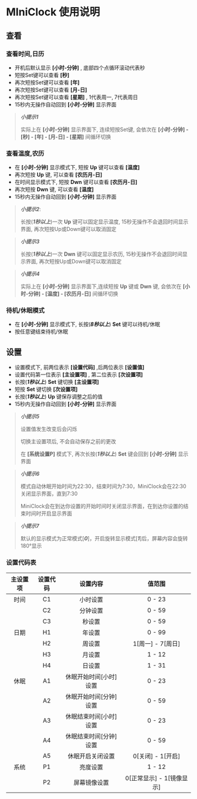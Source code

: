 # MIniClock 使用说明

## 查看

### 查看时间,日历
* 开机后默认显示 **[小时-分钟]** , 底部四个点循环滚动代表秒
* 短按Set键可以查看 **[秒]**
* 再次短按Set键可以查看 **[年]**
* 再次短按Set键可以查看 **[月-日]**
* 再次短按Set键可以查看 **[星期]** , 1代表周一, 7代表周日
* 15秒内无操作自动回到 **[小时-分钟]** 显示界面

> ***小提示1***
>
> 实际上在 **[小时-分钟]** 显示界面下, 连续短按Set键, 会依次在 **[小时-分钟] - [秒] - [年] - [月-日] - [星期]** 间循环切换

### 查看温度,农历

* 在 **[小时-分钟]** 显示模式下, 短按 **Up** 键可以查看 **[温度]**
* 再次短按 **Up** 键, 可以查看 **[农历月-日]**
* 在时间显示模式下, 短按 **Dwn** 键可以查看 **[农历月-日]**
* 再次短按 **Dwn** 键, 可以查看 **[温度]**
* 15秒内无操作自动回到 **[小时-分钟]** 显示界面

> ***小提示2***:
>
> 长按(***1秒以上***)一次 **Up** 键可以固定显示温度, 15秒无操作不会退回时间显示界面, 再次短按Up或Down键可以取消固定

> ***小提示3***
>
> 长按(***1秒以上***)一次 **Dwn** 键可以固定显示农历, 15秒无操作不会退回时间显示界面, 再次短按Up或Down键可以取消固定

> ***小提示4***
>
> 实际上在 **[小时-分钟]** 显示界面下,连续短按 **Up** 键或 **Dwn** 键, 会依次在 **[小时-分钟] - [温度] - [农历月-日]** 间循环切换

### 待机/休眠模式

* 在 **[小时-分钟]** 显示模式下, 长按(***8秒以上***) **Set** 键可以待机/休眠
* 按任意键结束待机/休眠

## 设置

* 设置模式下, 前两位表示 **[设置代码]** ,后两位表示 **[设置值]**
* 设置代码第一位表示 **[主设置项]** , 第二位表示 **[次设置项]**
* 长按(***1秒以上***) **Set** 键切换 **[主设置项]**
* 短按 **Set** 键切换 **[次设置项]**
* 长按(***1秒以上***) **Up** 键保存调整之后的值
* 15秒内无操作自动回到 **[小时-分钟]** 显示界面

> ***小提示5***
>
> 设置值发生改变后会闪烁
>
> 切换主设置项后, 不会自动保存之前的更改
>
> 在 **[系统设置P]** 模式下, 再次长按(***1秒以上***) **Set** 键会回到 **[小时-分钟]** 显示界面

> ***小提示6***
>
> 模式自动休眠开始时间为22:30，结束时间为7:30，MiniClock会在22:30关闭显示界面，直到7:30
>
> MiniClock会在到达你设置的开始时间时关闭显示界面，在到达你设置的结束时间时开启显示界面

> ***小提示7***
>
> 默认的显示模式为正常模式[***0***]，开启旋转显示模式[***1***]后，屏幕内容会旋转180°显示

### 设置代码表

| 主设置项 | 设置代码 |        设置内容        |           值范围            |
| :------: | :------: | :--------------------: | :-------------------------: |
|   时间   |    C1    |        小时设置        |          0   - 23           |
|          |    C2    |        分钟设置        |          0   - 59           |
|          |    C3    |         秒设置         |          0   - 59           |
|   日期   |    H1    |         年设置         |          0   - 99           |
|          |    H2    |         周设置         |     1[周一]   - 7[周日]     |
|          |    H3    |         月设置         |          1   - 12           |
|          |    H4    |         日设置         |          1   - 31           |
|   休眠   |    A1    | 休眠开始时间[小时]设置 |          0   - 23           |
|          |    A2    | 休眠开始时间[分钟]设置 |          0   - 59           |
|          |    A3    | 休眠结束时间[小时]设置 |          0   - 23           |
|          |    A4    | 休眠结束时间[分钟]设置 |          0   - 59           |
|          |    A5    |    休眠开启关闭设置    |     0[关闭]   - 1[开启]     |
|   系统   |    P1    |        亮度设置        |          1   - 12           |
|          |    P2    |      屏幕镜像设置      | 0[正常显示]   - 1[镜像显示] |